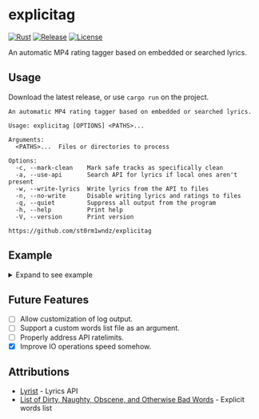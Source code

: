 # explicitag

[![Rust](https://github.com/st0rmw1ndz/explicitag/workflows/Rust/badge.svg)](https://github.com/st0rmw1ndz/explicitag/actions/workflows/rust.yml)
[![Release](https://img.shields.io/github/v/release/st0rmw1ndz/explicitag)](https://github.com/st0rmw1ndz/explicitag/releases/latest)
[![License](https://img.shields.io/github/license/st0rmw1ndz/explicitag)](https://github.com/st0rmw1ndz/explicitag/blob/main/LICENSE)

An automatic MP4 rating tagger based on embedded or searched lyrics.

## Usage

Download the latest release, or use `cargo run` on the project.

```
An automatic MP4 rating tagger based on embedded or searched lyrics.

Usage: explicitag [OPTIONS] <PATHS>...

Arguments:
  <PATHS>...  Files or directories to process

Options:
  -c, --mark-clean    Mark safe tracks as specifically clean
  -a, --use-api       Search API for lyrics if local ones aren't present
  -w, --write-lyrics  Write lyrics from the API to files
  -n, --no-write      Disable writing lyrics and ratings to files
  -q, --quiet         Suppress all output from the program
  -h, --help          Print help
  -V, --version       Print version

https://github.com/st0rm1wndz/explicitag
```

## Example

<details>
  <summary>Expand to see example</summary>
  <br>

  ```
[2024-02-23T12:00:05Z INFO  explicitag] Running with 403 words marked as explicit.
[2024-02-23T12:00:05Z INFO  explicitag] D:\Files\Music Library\CAKE\(1996) Fashion Nugget\1.01 - Frank Sinatra.m4a - (Local) Inoffensive
[2024-02-23T12:00:05Z INFO  explicitag] D:\Files\Music Library\CAKE\(1996) Fashion Nugget\1.02 - The Distance.m4a - (Local) Explicit
[2024-02-23T12:00:05Z INFO  explicitag] D:\Files\Music Library\CAKE\(1996) Fashion Nugget\1.03 - Friend Is a Four Letter Word.m4a - (Local) Inoffensive
[2024-02-23T12:00:05Z INFO  explicitag] D:\Files\Music Library\CAKE\(1996) Fashion Nugget\1.04 - Open Book.m4a - (Local) Inoffensive
[2024-02-23T12:00:05Z INFO  explicitag] D:\Files\Music Library\CAKE\(1996) Fashion Nugget\1.05 - Daria.m4a - (Local) Inoffensive
[2024-02-23T12:00:05Z INFO  explicitag] D:\Files\Music Library\CAKE\(1996) Fashion Nugget\1.06 - Race Car Ya‐Yas.m4a - (Local) Inoffensive
[2024-02-23T12:00:05Z INFO  explicitag] D:\Files\Music Library\CAKE\(1996) Fashion Nugget\1.07 - I Will Survive.m4a - (Local) Inoffensive
[2024-02-23T12:00:05Z INFO  explicitag] D:\Files\Music Library\CAKE\(1996) Fashion Nugget\1.08 - Stickshifts and Safetybelts.m4a - (Local) Inoffensive
[2024-02-23T12:00:05Z INFO  explicitag] D:\Files\Music Library\CAKE\(1996) Fashion Nugget\1.09 - Perhaps, Perhaps, Perhaps.m4a - (Local) Inoffensive
[2024-02-23T12:00:05Z INFO  explicitag] D:\Files\Music Library\CAKE\(1996) Fashion Nugget\1.10 - It’s Coming Down.m4a - (Local) Inoffensive
[2024-02-23T12:00:05Z INFO  explicitag] D:\Files\Music Library\CAKE\(1996) Fashion Nugget\1.11 - Nugget.m4a - (Local) Explicit
[2024-02-23T12:00:05Z INFO  explicitag] D:\Files\Music Library\CAKE\(1996) Fashion Nugget\1.12 - She’ll Come Back to Me.m4a - (Local) Inoffensive
[2024-02-23T12:00:05Z INFO  explicitag] D:\Files\Music Library\CAKE\(1996) Fashion Nugget\1.13 - Italian Leather Sofa.m4a - (Local) Inoffensive
[2024-02-23T12:00:05Z INFO  explicitag] D:\Files\Music Library\CAKE\(1996) Fashion Nugget\1.14 - Sad Songs and Waltzes.m4a - (Local) Inoffensive
[2024-02-23T12:00:05Z INFO  explicitag] D:\Files\Music Library\CAKE\(1998) Prolonging the Magic\1.01 - Satan Is My Motor.m4a - (Local) Inoffensive
[2024-02-23T12:00:05Z INFO  explicitag] D:\Files\Music Library\CAKE\(1998) Prolonging the Magic\1.02 - Mexico.m4a - (Local) Inoffensive
[2024-02-23T12:00:05Z INFO  explicitag] D:\Files\Music Library\CAKE\(1998) Prolonging the Magic\1.03 - Never There.m4a - (Local) Inoffensive
[2024-02-23T12:00:05Z INFO  explicitag] D:\Files\Music Library\CAKE\(1998) Prolonging the Magic\1.04 - Guitar.m4a - (Local) Inoffensive
[2024-02-23T12:00:05Z INFO  explicitag] D:\Files\Music Library\CAKE\(1998) Prolonging the Magic\1.05 - You Turn the Screws.m4a - (Local) Inoffensive
[2024-02-23T12:00:05Z INFO  explicitag] D:\Files\Music Library\CAKE\(1998) Prolonging the Magic\1.06 - Walk on By.m4a - (Local) Inoffensive
[2024-02-23T12:00:05Z INFO  explicitag] D:\Files\Music Library\CAKE\(1998) Prolonging the Magic\1.07 - Sheep Go to Heaven.m4a - (Local) Inoffensive
[2024-02-23T12:00:05Z INFO  explicitag] D:\Files\Music Library\CAKE\(1998) Prolonging the Magic\1.08 - When You Sleep.m4a - (Local) Inoffensive
[2024-02-23T12:00:05Z INFO  explicitag] D:\Files\Music Library\CAKE\(1998) Prolonging the Magic\1.09 - Hem of Your Garment.m4a - (Local) Inoffensive
[2024-02-23T12:00:05Z INFO  explicitag] D:\Files\Music Library\CAKE\(1998) Prolonging the Magic\1.10 - Alpha Beta Parking Lot.m4a - (Local) Inoffensive
[2024-02-23T12:00:05Z INFO  explicitag] D:\Files\Music Library\CAKE\(1998) Prolonging the Magic\1.11 - Let Me Go.m4a - (Local) Inoffensive
[2024-02-23T12:00:05Z INFO  explicitag] D:\Files\Music Library\CAKE\(1998) Prolonging the Magic\1.12 - Cool Blue Reason.m4a - (Local) Inoffensive
[2024-02-23T12:00:05Z INFO  explicitag] D:\Files\Music Library\CAKE\(1998) Prolonging the Magic\1.13 - Where Would I Be_.m4a - (Local) Inoffensive
[2024-02-23T12:00:05Z INFO  explicitag] D:\Files\Music Library\CAKE\(2001) Comfort Eagle\1.01 - Opera Singer.m4a - (Local) Inoffensive
[2024-02-23T12:00:05Z INFO  explicitag] D:\Files\Music Library\CAKE\(2001) Comfort Eagle\1.02 - Meanwhile, Rick James….m4a - (Local) Explicit
[2024-02-23T12:00:05Z INFO  explicitag] D:\Files\Music Library\CAKE\(2001) Comfort Eagle\1.03 - Shadow Stabbing.m4a - (Local) Inoffensive
[2024-02-23T12:00:05Z INFO  explicitag] D:\Files\Music Library\CAKE\(2001) Comfort Eagle\1.04 - Short Skirt_Long Jacket.m4a - (Local) Explicit
[2024-02-23T12:00:05Z INFO  explicitag] D:\Files\Music Library\CAKE\(2001) Comfort Eagle\1.05 - Commissioning a Symphony in C.m4a - (Local) Inoffensive
[2024-02-23T12:00:05Z INFO  explicitag] D:\Files\Music Library\CAKE\(2001) Comfort Eagle\1.06 - Arco Arena.m4a - (Local) Inoffensive
[2024-02-23T12:00:05Z INFO  explicitag] D:\Files\Music Library\CAKE\(2001) Comfort Eagle\1.07 - Comfort Eagle.m4a - (Local) Inoffensive
[2024-02-23T12:00:05Z INFO  explicitag] D:\Files\Music Library\CAKE\(2001) Comfort Eagle\1.08 - Long Line of Cars.m4a - (Local) Inoffensive
[2024-02-23T12:00:05Z INFO  explicitag] D:\Files\Music Library\CAKE\(2001) Comfort Eagle\1.09 - Love You Madly.m4a - (Local) Explicit
[2024-02-23T12:00:05Z INFO  explicitag] D:\Files\Music Library\CAKE\(2001) Comfort Eagle\1.10 - Pretty Pink Ribbon.m4a - (Local) Inoffensive
[2024-02-23T12:00:05Z INFO  explicitag] D:\Files\Music Library\CAKE\(2001) Comfort Eagle\1.11 - World of Two.m4a - (Local) Inoffensive
[2024-02-23T12:00:05Z INFO  explicitag] Processed 38 files. Skipped 0 files.
  ```
</details>

## Future Features

- [ ] Allow customization of log output.
- [ ] Support a custom words list file as an argument.
- [ ] Properly address API ratelimits.
- [x] Improve IO operations speed somehow.

## Attributions

- [Lyrist](https://lyrist.vercel.app) - Lyrics API
- [List of Dirty, Naughty, Obscene, and Otherwise Bad Words](https://github.com/LDNOOBW/List-of-Dirty-Naughty-Obscene-and-Otherwise-Bad-Words) - Explicit words list